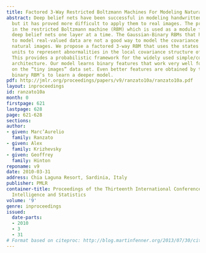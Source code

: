 ```yaml
---
title: Factored 3-Way Restricted Boltzmann Machines For Modeling Natural Images
abstract: Deep belief nets have been successful in modeling handwritten characters,
  but it has proved more difficult to apply them to real images. The problem lies
  in the restricted Boltzmann machine (RBM) which is used as a module for learning
  deep belief nets one layer at a time. The Gaussian-Binary RBMs that have been used
  to model real-valued data are not a good way to model the covariance structure of
  natural images. We propose a factored 3-way RBM that uses the states of its hidden
  units to represent abnormalities in the local covariance structure of an image.
  This provides a probabilistic framework for the widely used simple/complex cell
  architecture. Our model learns binary features that work very well for object recognition
  on the “tiny images” data set. Even better features are obtained by then using standard
  binary RBM’s to learn a deeper model.
pdf: http://jmlr.org/proceedings/papers/v9/ranzato10a/ranzato10a.pdf
layout: inproceedings
id: ranzato10a
month: 0
firstpage: 621
lastpage: 628
page: 621-628
sections: 
author:
- given: Marc’Aurelio
  family: Ranzato
- given: Alex
  family: Krizhevsky
- given: Geoffrey
  family: Hinton
reponame: v9
date: 2010-03-31
address: Chia Laguna Resort, Sardinia, Italy
publisher: PMLR
container-title: Proceedings of the Thirteenth International Conference on Artificial
  Intelligence and Statistics
volume: '9'
genre: inproceedings
issued:
  date-parts:
  - 2010
  - 3
  - 31
# Format based on citeproc: http://blog.martinfenner.org/2013/07/30/citeproc-yaml-for-bibliographies/
---
```

